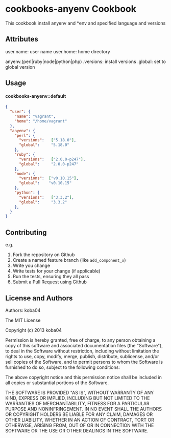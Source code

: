 cookbooks-anyenv Cookbook
=========================
This cookbook install anyenv and \*env and specified language and versions


Attributes
----------

user.name: user name
user.home: home directory

anyenv.(perl|ruby|node|python|php)
  .versions: install versions
  .global: set to global version


Usage
-----
#### cookbooks-anyenv::default

```json
{
  "user": {
    "name": "vagrant",
    "home": "/home/vagrant"
  },
  "anyenv": {
    "perl": {
      "versions":   ["5.18.0"],
      "global":     "5.18.0"
    },
    "ruby": {
      "versions":   ["2.0.0-p247"],
      "global":     "2.0.0-p247"
    },
    "node": {
      "versions":  ["v0.10.15"],
      "global":    "v0.10.15"
    },
    "python": {
      "versions":   ["3.3.2"],
      "global":     "3.3.2"
    },
  }
}
```

Contributing
------------

e.g.
1. Fork the repository on Github
2. Create a named feature branch (like `add_component_x`)
3. Write you change
4. Write tests for your change (if applicable)
5. Run the tests, ensuring they all pass
6. Submit a Pull Request using Github

License and Authors
-------------------
Authors: koba04

The MIT License

Copyright (c) 2013 koba04

Permission is hereby granted, free of charge, to any person obtaining a copy of this software and associated documentation files (the "Software"), to deal in the Software without restriction, including without limitation the rights to use, copy, modify, merge, publish, distribute, sublicense, and/or sell copies of the Software, and to permit persons to whom the Software is furnished to do so, subject to the following conditions:

The above copyright notice and this permission notice shall be included in all copies or substantial portions of the Software.

THE SOFTWARE IS PROVIDED "AS IS", WITHOUT WARRANTY OF ANY KIND, EXPRESS OR IMPLIED, INCLUDING BUT NOT LIMITED TO THE WARRANTIES OF MERCHANTABILITY, FITNESS FOR A PARTICULAR PURPOSE AND NONINFRINGEMENT. IN NO EVENT SHALL THE AUTHORS OR COPYRIGHT HOLDERS BE LIABLE FOR ANY CLAIM, DAMAGES OR OTHER LIABILITY, WHETHER IN AN ACTION OF CONTRACT, TORT OR OTHERWISE, ARISING FROM, OUT OF OR IN CONNECTION WITH THE SOFTWARE OR THE USE OR OTHER DEALINGS IN THE SOFTWARE.
